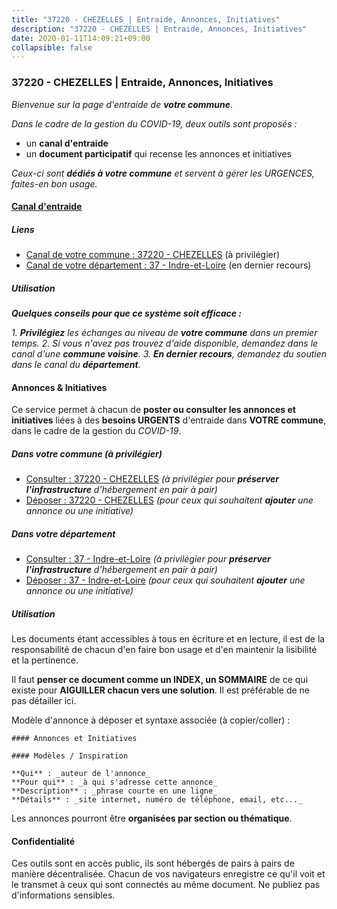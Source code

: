 ```yaml
---
title: "37220 - CHEZELLES | Entraide, Annonces, Initiatives"
description: "37220 - CHEZELLES | Entraide, Annonces, Initiatives"
date: 2020-01-11T14:09:21+09:00
collapsible: false
---
```


### 37220 - CHEZELLES | Entraide, Annonces, Initiatives

_Bienvenue sur la page d'entraide de **votre commune**_.

_Dans le cadre de la gestion du COVID-19, deux outils sont proposés :_

- un **canal d'entraide**
- un **document participatif** qui recense les annonces et initiatives

_Ceux-ci sont **dédiés à votre commune** et servent à gérer les URGENCES, faites-en bon usage._

#### [Canal d'entraide](https://entraide.stopcoronavirus.tech/#/channel/37220_chezelles)

##### Liens

- [Canal de votre commune : 37220 	- CHEZELLES](https://entraide.stopcoronavirus.tech/#/channel/37220_chezelles) (à privilégier)
- [Canal de votre département : 37 	- Indre-et-Loire](https://entraide.stopcoronavirus.tech/#/channel/37_indre-et-loire) (en dernier recours)

##### Utilisation

_**Quelques conseils pour que ce système soit efficace :**_

_1. **Privilégiez** les échanges au niveau de **votre commune** dans un premier temps._
_2. Si vous n'avez pas trouvez d'aide disponible, demandez dans le canal d'une **commune voisine**._
_3. **En dernier recours**, demandez du soutien dans le canal du **département**._

#### Annonces & Initiatives


Ce service permet à chacun de **poster ou consulter les annonces et initiatives** liées à des **besoins
URGENTS** d'entraide dans **VOTRE commune**, dans le cadre de la gestion du _COVID-19_.

##### Dans votre commune (à privilégier)

- [Consulter : 37220 	- CHEZELLES](https://docs.stopcoronavirus.tech/#/r/markdown/37220_chezelles/4XTTMJKFPp4raPRZVJ93nbdoWbBnjCqAaXvy4kbE5hedaNJuX) _(à privilégier pour **préserver l'infrastructure** d'hébergement en pair à pair)_
- [Déposer : 37220 	- CHEZELLES](https://docs.stopcoronavirus.tech/#/w/markdown/37220_chezelles/4XTTMJKFPp4raPRZVJ93nbdoWbBnjCqAaXvy4kbE5hedaNJuX-K3TgTgYL6qHg8CdmTkrcyLzmiGX7s93KUhkKx8VzcsivmYKorMut3qAAfbtZkodmiU12ntkemSgJVPH1gui4MAgrJqhSJSyu5ug3oJDvW56SKQB8UwcdtXWTMVt9L6Dzq1NY5vnD) _(pour ceux qui souhaitent **ajouter** une annonce ou une initiative)_

##### Dans votre département

- [Consulter : 37 	- Indre-et-Loire](https://docs.stopcoronavirus.tech/#/r/markdown/37_indre-et-loire/4XTTMELJ5h8WEwun7bYi58oPx2UUhAuVMWiRXnG3JKD6HCBSC) _(à privilégier pour **préserver l'infrastructure** d'hébergement en pair à pair)_
- [Déposer : 37 	- Indre-et-Loire](https://docs.stopcoronavirus.tech/#/w/markdown/37_indre-et-loire/4XTTMELJ5h8WEwun7bYi58oPx2UUhAuVMWiRXnG3JKD6HCBSC-K3TgUE1Xc5kEfjxrpmzZiy65roucaprgS7x3hGvFuz61DP9skMaVe34nfPLnaT67YAQv9neEJ5R82kUU8emmmxqwvtD26ayPhPXJErxWUtb2ozxcDD3EtUckqeZpufwwn2Gsbjsi) _(pour ceux qui souhaitent **ajouter** une annonce ou une initiative)_


##### Utilisation

Les documents étant accessibles à tous en écriture et en lecture, il est de la
responsabilité de chacun d'en faire bon usage et d'en maintenir la lisibilité
et la pertinence.

Il faut **penser ce document comme un INDEX, un SOMMAIRE** de ce qui existe
pour **AIGUILLER chacun vers une solution**. Il est préférable de ne pas détailler ici.

Modèle d'annonce à déposer et syntaxe associée (à copier/coller) :

    #### Annonces et Initiatives

    #### Modèles / Inspiration

    **Qui** : _auteur de l'annonce_
    **Pour qui** : _à qui s'adresse cette annonce_
    **Description** : _phrase courte en une ligne_
    **Détails** : _site internet, numéro de téléphone, email, etc..._


Les annonces pourront être **organisées par section ou thématique**.

#### Confidentialité

Ces outils sont en accès public, ils sont hébergés de pairs à pairs de manière décentralisée.
Chacun de vos navigateurs enregistre ce qu'il voit et le transmet à ceux qui sont connectés au même document.
Ne publiez pas d'informations sensibles.
